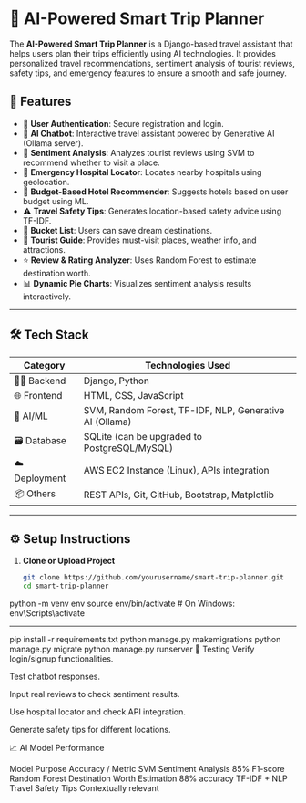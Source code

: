 # 🧠 AI-Powered Smart Trip Planner

The **AI-Powered Smart Trip Planner** is a Django-based travel assistant that helps users plan their trips efficiently using AI technologies. It provides personalized travel recommendations, sentiment analysis of tourist reviews, safety tips, and emergency features to ensure a smooth and safe journey.

## 🚀 Features

- 🔐 **User Authentication**: Secure registration and login.
- 🧠 **AI Chatbot**: Interactive travel assistant powered by Generative AI (Ollama server).
- 💬 **Sentiment Analysis**: Analyzes tourist reviews using SVM to recommend whether to visit a place.
- 📍 **Emergency Hospital Locator**: Locates nearby hospitals using geolocation.
- 💸 **Budget-Based Hotel Recommender**: Suggests hotels based on user budget using ML.
- ⚠️ **Travel Safety Tips**: Generates location-based safety advice using TF-IDF.
- 📌 **Bucket List**: Users can save dream destinations.
- 🧭 **Tourist Guide**: Provides must-visit places, weather info, and attractions.
- ⭐ **Review & Rating Analyzer**: Uses Random Forest to estimate destination worth.
- 📊 **Dynamic Pie Charts**: Visualizes sentiment analysis results interactively.

---

## 🛠 Tech Stack

| Category               | Technologies Used                                         |
|------------------------|-----------------------------------------------------------|
| 🧑‍💻 Backend            | Django, Python                                             |
| 🌐 Frontend            | HTML, CSS, JavaScript                                     |
| 🧠 AI/ML               | SVM, Random Forest, TF-IDF, NLP, Generative AI (Ollama)  |
| 🗃️ Database            | SQLite (can be upgraded to PostgreSQL/MySQL)             |
| ☁️ Deployment          | AWS EC2 Instance (Linux), APIs integration               |
| 📦 Others              | REST APIs, Git, GitHub, Bootstrap, Matplotlib            |

---

## ⚙️ Setup Instructions

1. **Clone or Upload Project**
   ```bash
   git clone https://github.com/yourusername/smart-trip-planner.git
   cd smart-trip-planner
python -m venv env
source env/bin/activate  # On Windows: env\Scripts\activate

---
pip install -r requirements.txt
python manage.py makemigrations
python manage.py migrate
python manage.py runserver
🧪 Testing
Verify login/signup functionalities.

Test chatbot responses.

Input real reviews to check sentiment results.

Use hospital locator and check API integration.

Generate safety tips for different locations.

📈 AI Model Performance

Model	Purpose	Accuracy / Metric
SVM	Sentiment Analysis	85% F1-score
Random Forest	Destination Worth Estimation	88% accuracy
TF-IDF + NLP	Travel Safety Tips	Contextually relevant



